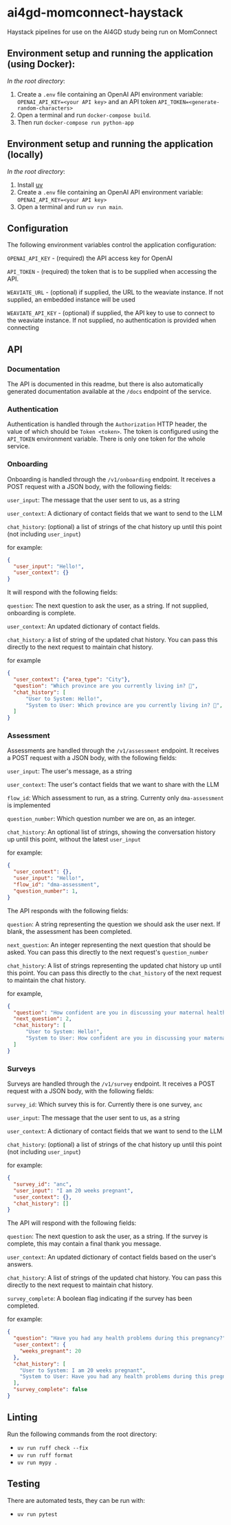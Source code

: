 # ai4gd-momconnect-haystack
Haystack pipelines for use on the AI4GD study being run on MomConnect

## Environment setup and running the application (using Docker):
*In the root directory*:
1. Create a `.env` file containing an OpenAI API environment variable: `OPENAI_API_KEY=<your API key>` and an API token `API_TOKEN=<generate-random-characters>`
2. Open a terminal and run `docker-compose build`.
3. Then run `docker-compose run python-app`

## Environment setup and running the application (locally)
*In the root directory*:
1. Install [uv](https://docs.astral.sh/uv/getting-started/installation/)
2. Create a `.env` file containing an OpenAI API environment variable: `OPENAI_API_KEY=<your API key>`
3. Open a terminal and run `uv run main`.

## Configuration
The following environment variables control the application configuration:

`OPENAI_API_KEY` - (required) the API access key for OpenAI

`API_TOKEN` - (required) the token that is to be supplied when accessing the API.

`WEAVIATE_URL` - (optional) if supplied, the URL to the weaviate instance. If not supplied, an embedded instance will be used

`WEAVIATE_API_KEY` - (optional) if supplied, the API key to use to connect to the weaviate instance. If not supplied, no authentication is provided when connecting

## API

### Documentation
The API is documented in this readme, but there is also automatically generated documentation available at the `/docs` endpoint of the service.

### Authentication
Authentication is handled through the `Authorization` HTTP header, the value of which should be `Token <token>`. The token is configured using the `API_TOKEN` environment variable. There is only one token for the whole service.

### Onboarding
Onboarding is handled through the `/v1/onboarding` endpoint. It receives a POST request with a JSON body, with the following fields:

`user_input`: The message that the user sent to us, as a string

`user_context`: A dictionary of contact fields that we want to send to the LLM

`chat_history`: (optional) a list of strings of the chat history up until this point (not including `user_input`)

for example:
```json
{
  "user_input": "Hello!",
  "user_context": {}
}
```

It will respond with the following fields:

`question`: The next question to ask the user, as a string. If not supplied, onboarding is complete.

`user_context`: An updated dictionary of contact fields.

`chat_history`: a list of string of the updated chat history. You can pass this directly to the next request to maintain chat history.

for example
```json
{
  "user_context": {"area_type": "City"},
  "question": "Which province are you currently living in? 🏡",
  "chat_history": [
      "User to System: Hello!",
      "System to User: Which province are you currently living in? 🏡",
  ]
}
```

### Assessment
Assessments are handled through the `/v1/assessment` endpoint. It receives a POST request with a JSON body, with the following fields:

`user_input`: The user's message, as a string

`user_context`: The user's contact fields that we want to share with the LLM

`flow_id`: Which assessment to run, as a string. Currenty only `dma-assessment` is implemented

`question_number`: Which question number we are on, as an integer.

`chat_history`: An optional list of strings, showing the conversation history up until this point, without the latest `user_input`

for example:
```json
{
  "user_context": {},
  "user_input": "Hello!",
  "flow_id": "dma-assessment",
  "question_number": 1,
}
```

The API responds with the following fields:

`question`: A string representing the question we should ask the user next. If blank, the assessment has been completed.

`next_question`: An integer representing the next question that should be asked. You can pass this directly to the next request's `question_number`

`chat_history`: A list of strings representing the updated chat history up until this point. You can pass this directly to the `chat_history` of the next request to maintain the chat history.

for example,
```json
{
  "question": "How confident are you in discussing your maternal health concerns with your healthcare provider?",
  "next_question": 2,
  "chat_history": [
      "User to System: Hello!",
      "System to User: How confident are you in discussing your maternal health concerns with your healthcare provider?",
  ]
}
```

### Surveys
Surveys are handled through the `/v1/survey` endpoint. It receives a POST request with a JSON body, with the following fields:

`survey_id`: Which survey this is for. Currently there is one survey, `anc`

`user_input`: The message that the user sent to us, as a string

`user_context`: A dictionary of contact fields that we want to send to the LLM

`chat_history`: (optional) a list of strings of the chat history up until this point (not including `user_input`)

for example:
```json
{
  "survey_id": "anc",
  "user_input": "I am 20 weeks pregnant",
  "user_context": {},
  "chat_history": []
}
```

The API will respond with the following fields:

`question`: The next question to ask the user, as a string. If the survey is complete, this may contain a final thank you message.

`user_context`: An updated dictionary of contact fields based on the user's answers.

`chat_history`: A list of strings of the updated chat history. You can pass this directly to the next request to maintain chat history.

`survey_complete`: A boolean flag indicating if the survey has been completed.

for example:
```json
{
  "question": "Have you had any health problems during this pregnancy?",
  "user_context": {
    "weeks_pregnant": 20
  },
  "chat_history": [
    "User to System: I am 20 weeks pregnant",
    "System to User: Have you had any health problems during this pregnancy?"
  ],
  "survey_complete": false
}
```

## Linting
Run the following commands from the root directory:
- `uv run ruff check --fix`
- `uv run ruff format`
- `uv run mypy .`

## Testing
There are automated tests, they can be run with:
- `uv run pytest`
